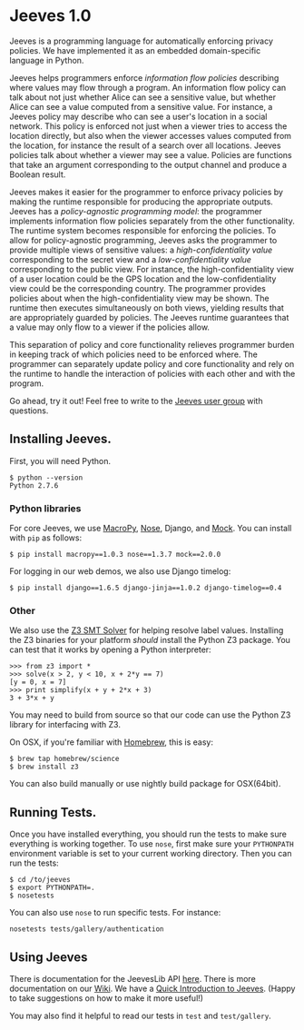 Jeeves 1.0
======
Jeeves is a programming language for automatically enforcing privacy policies. We have implemented it as an embedded domain-specific language in Python.

Jeeves helps programmers enforce _information flow policies_ describing where values may flow through a program.
An information flow policy can talk about not just whether Alice can see a sensitive value, but whether Alice can see a value computed from a sensitive value. For instance, a Jeeves policy may describe who can see a user's location in a social network. This policy is enforced not just when a viewer tries to access the location directly, but also when the viewer accesses values computed from the location, for instance the result of a search over all locations. Jeeves policies talk about whether a viewer may see a value. Policies are functions that take an argument corresponding to the output channel and produce a Boolean result.

Jeeves makes it easier for the programmer to enforce privacy policies by making the runtime responsible for producing the appropriate outputs. Jeeves has a _policy-agnostic programming model_: the programmer implements information flow policies separately from the other functionality. The runtime system becomes responsible for enforcing the policies. To allow for policy-agnostic programming, Jeeves asks the programmer to provide multiple views of sensitive values: a _high-confidentiality value_ corresponding to the secret view and a _low-confidentiality value_ corresponding to the public view. For instance, the high-confidentiality view of a user location could be the GPS location and the low-confidentiality view could be the corresponding country. The programmer provides policies about when the high-confidentiality view may be shown. The runtime then executes simultaneously on both views, yielding results that are appropriately guarded by policies. The Jeeves runtime guarantees that a value may only flow to a viewer if the policies allow.

This separation of policy and core functionality relieves programmer burden in keeping track of which policies need to be enforced where. The programmer can separately update policy and core functionality and rely on the runtime to handle the interaction of policies with each other and with the program.

Go ahead, try it out! Feel free to write to the [Jeeves user group](https://groups.google.com/forum/#!forum/jeeves-programmers) with questions.

## Installing Jeeves.
First, you will need Python.

    $ python --version
    Python 2.7.6


### Python libraries
For core Jeeves, we use [MacroPy](https://github.com/lihaoyi/macropy), [Nose](https://nose.readthedocs.org/en/latest/), Django, and [Mock](http://www.voidspace.org.uk/python/mock/). You can install with ```pip``` as follows:

    $ pip install macropy==1.0.3 nose==1.3.7 mock==2.0.0
    
For logging in our web demos, we also use Django timelog:

    $ pip install django==1.6.5 django-jinja==1.0.2 django-timelog==0.4


### Other
We also use the [Z3 SMT Solver](http://z3.codeplex.com/releases) for helping resolve label values. Installing the Z3 binaries for your platform *should* install the Python Z3 package. You can test that it works by opening a Python interpreter:

    >>> from z3 import *
    >>> solve(x > 2, y < 10, x + 2*y == 7)
    [y = 0, x = 7]
    >>> print simplify(x + y + 2*x + 3)
    3 + 3*x + y

You may need to build from source so that our code can use the Python Z3 library for interfacing with Z3.

On OSX, if you're familiar with [Homebrew](http://brew.sh/), this is easy:

    $ brew tap homebrew/science
    $ brew install z3

You can also build manually or use nightly build package for OSX(64bit).


## Running Tests.
Once you have installed everything, you should run the tests to make sure everything is working together. To use ```nose```, first make sure your ```PYTHONPATH``` environment variable is set to your current working directory. Then you can run the tests:


    $ cd /to/jeeves
    $ export PYTHONPATH=.
    $ nosetests
    
You can also use ```nose``` to run specific tests. For instance:

    nosetests tests/gallery/authentication

    
## Using Jeeves
There is documentation for the JeevesLib API [here](http://projects.csail.mit.edu/jeeves/doc/jeeveslib.html). There is more documentation on our [Wiki](https://github.com/jeanqasaur/jeeves/wiki). We have a [Quick Introduction to Jeeves](https://github.com/jeanqasaur/jeeves/wiki/A-Quick-Introduction-to-Jeeves). (Happy to take suggestions on how to make it more useful!)

You may also find it helpful to read our tests in ```test``` and ```test/gallery```.
